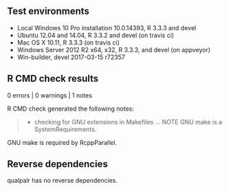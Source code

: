 ## Test environments
* Local Windows 10 Pro installation 10.0.14393, R 3.3.3 and devel
* Ubuntu 12.04 and 14.04, R 3.3.2 and devel (on travis ci)
* Mac OS X 10.11, R 3.3.3 (on travis ci)
* Windows Server 2012 R2 x64, x32, R 3.3.3, and devel (on appveyor)
* Win-builder, devel 2017-03-15 r72357

## R CMD check results

0 errors | 0 warnings | 1 notes

R CMD check generated the following notes:

> * checking for GNU extensions in Makefiles ... NOTE
> GNU make is a SystemRequirements.

GNU make is required by RcppParallel.

## Reverse dependencies

qualpalr has no reverse dependencies.
